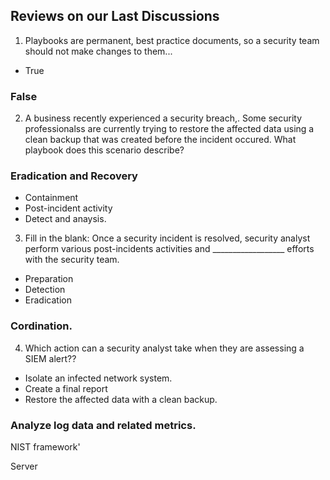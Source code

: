 ## Reviews on our Last Discussions
1. Playbooks are permanent, best practice documents, so a security team should not make changes to them...
- True
### False

2. A business recently experienced a security breach,. Some security professionalss are currently trying to restore the affected data using a clean backup that was created before the incident occured. What playbook does this scenario describe?
### Eradication and Recovery
- Containment
- Post-incident activity
- Detect and anaysis.

3. Fill in the blank:
Once a security incident is resolved, security analyst perform various post-incidents activities and __________________ efforts with the security team.
- Preparation
- Detection
- Eradication
### Cordination.

4. Which action can a security analyst take when they are assessing  a SIEM alert??
- Isolate an infected network system.
- Create a final report
- Restore the affected data with a clean backup.
### Analyze log data and related metrics.

NIST framework'

Server